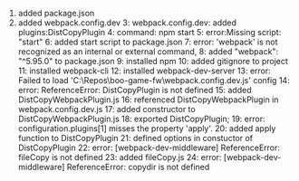 1. added package.json
2. added webpack.config.dev
3: webpack.config.dev: added plugins:DistCopyPlugin
4: command: npm start
5: error:Missing script: "start"
6: added start script to package.json
7: error: 'webpack' is not recognized as an internal or external command,
8: added "webpack": "^5.95.0" to package.json
9: installed npm
10: added gitignore to project
11: installed webpack-cli
12: installed webpack-dev-server
13: error:  Failed to load 'C:\Repos\boo-game-fw\webpack.config.dev.js' config
14: error: ReferenceError: DistCopyPlugin is not defined
15: added DistCopyWebpackPlugin.js
16: referenced DistCopyWebpackPlugin in webpack.config.dev.js
17: added constructor to DistCopyWebpackPlugin.js
18: exported DistCopyPlugin;
19: error: configuration.plugins[1] misses the property 'apply'.
20: added apply function to DistCopyPlugin
21: defined options in constuctor of DistCopyPlugin
22: error: [webpack-dev-middleware] ReferenceError: fileCopy is not defined
23: added fileCopy.js
24: error: [webpack-dev-middleware] ReferenceError: copydir is not defined
